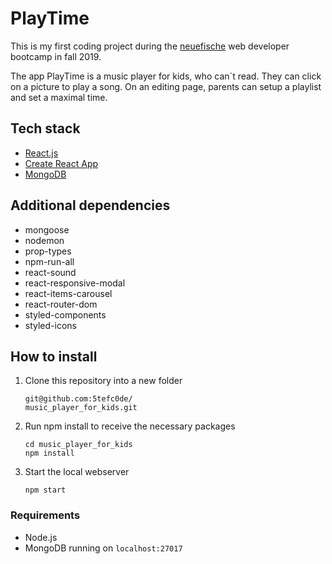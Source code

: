 # PlayTime
This is my first coding project during the [neuefische](https://www.neuefische.de/) web developer bootcamp in fall 2019.

The app PlayTime is a music player for kids, who can´t read. They can click on a picture to play a song. On an editing page, parents can setup a playlist and set a maximal time.

## Tech stack

- [React.js](https://reactjs.org/) 
- [Create React App](https://github.com/facebook/create-react-app)
- [MongoDB](https://www.npmjs.com/package/mongodb)

## Additional dependencies

- mongoose
- nodemon
- prop-types
- npm-run-all
- react-sound
- react-responsive-modal
- react-items-carousel
- react-router-dom
- styled-components
- styled-icons


## How to install

1. Clone this repository into a new folder
   ```
   git@github.com:5tefc0de/
   music_player_for_kids.git
   ```
2. Run npm install to receive the necessary packages
   ```
   cd music_player_for_kids
   npm install
   ```
3. Start the local webserver
   ```
   npm start
   ```
### Requirements

- Node.js
- MongoDB running on `localhost:27017`
